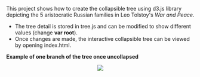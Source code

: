 This project shows how to create the collapsible tree using d3.js library depicting the 5 aristocratic Russian families in Leo Tolstoy's *War and Peace*.

- The tree detail is stored in tree.js and can be modified to show different values (change **var root**).  
- Once changes are made, the interactive collapsible tree can be viewed by opening index.html.

**Example of one branch of the tree once uncollapsed**
<div style="width:100%; font-size:80%; text-align:center;">
<img src="/images/Rostov.PNG" style="padding-bottom:0.5em;"/>
</div>
